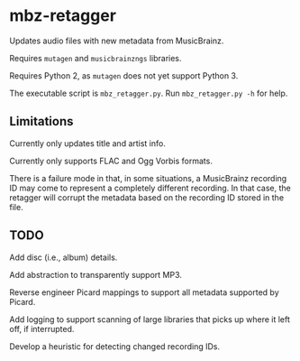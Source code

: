 mbz-retagger
============

Updates audio files with new metadata from MusicBrainz.

Requires `mutagen` and `musicbrainzngs` libraries.

Requires Python 2, as `mutagen` does not yet support Python 3.

The executable script is `mbz_retagger.py`.  Run `mbz_retagger.py -h`
for help.

Limitations
-----------

Currently only updates title and artist info.

Currently only supports FLAC and Ogg Vorbis formats.

There is a failure mode in that, in some situations, a MusicBrainz
recording ID may come to represent a completely different recording.
In that case, the retagger will corrupt the metadata based on the
recording ID stored in the file.

TODO
----

Add disc (i.e., album) details.

Add abstraction to transparently support MP3.

Reverse engineer Picard mappings to support all metadata supported by
Picard.

Add logging to support scanning of large libraries that picks up where
it left off, if interrupted.

Develop a heuristic for detecting changed recording IDs.
